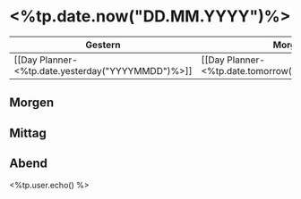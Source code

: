# <%tp.date.now("DD.MM.YYYY")%>
| Gestern                                           | Morgen                                           |
| ------------------------------------------------- | ------------------------------------------------ |
| [[Day Planner-<%tp.date.yesterday("YYYYMMDD")%>]] | [[Day Planner-<%tp.date.tomorrow("YYYYMMDD")%>]] |

## Morgen
## Mittag
## Abend

<%tp.user.echo()
%>